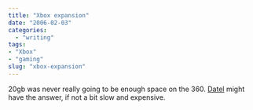 ```yaml
---
title: "Xbox expansion"
date: "2006-02-03"
categories: 
  - "writing"
tags:
- "Xbox"
- "gaming"
slug: "xbox-expansion"
---
```


20gb was never really going to be enough space on the 360. [Datel][1] might have the answer, if not a bit slow and expensive.

[1]:	https://www.darkplanets.co.uk/xbox360/datel-xbox-360-4gb-hard-drive.asp